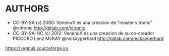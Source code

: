 # AUTHORS

* CC-BY-SA (c) 2000: VenenuX es una creacion de "master vitronic" @vitronic http://gitlab.com/vitronic
* CC-BY-SA-NC (c) 2012: VenenuX es una creacion de su co-creador PICCORO Lenz McKAY @mckaygerhard http://gitlab.com/mckaygerhard

https://vegnuli.sourceforge.io/

